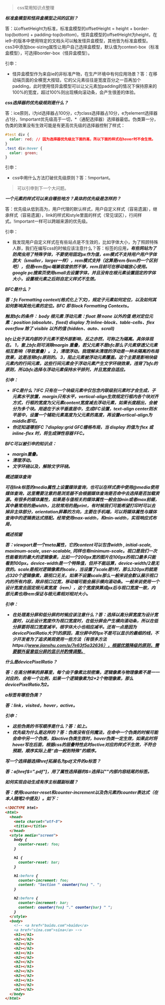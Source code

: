 > css常用知识点整理

***标准盒模型和怪异盒模型之间的区别？***

答：以offsetHeight为标准，标准盒模型的offsetHeight = height + border-top(bottom) + padding-top(bottom)，怪异盒模型的offsetHeight为height，在ie9-的版本中使用特定的文档头可以触发怪异盒模型，其他皆为标准盒模型。css3中添加box-sizing属性让用户自己选择盒模型，默认值为context-box（标准盒模型），可选择border-box（怪异盒模型）。

引申：

- 怪异盒模型作为来自ie的非标准产物，在生产环境中有何应用场景？答：在移动端页面的全横宽大按钮，它的父元素往往是宽度百分之一百再加个padding，此时使用怪异盒模型可以让父元素加padding的情况下保持原来的100%的宽度，超过100%则出现横向滚动条，会产生很差的体验。

***css选择器的优先级规则是什么？***

答：ice原则，i为id选择器占100分，c为class选择器占10分，e为element选择器占1分，!important优先级高于一切，*（通配选择器）选择器最低。伪类算一分，伪类的效果没有生效可能是有更高优先级的选择器控制了样式：

```css
#test div {
  color: red; // 因为选择器优先级比下面的高，所以下面的样式在hover时不会生效。
}
.test div:hover {
  color: green;
}
```

引申：

- css中用什么方法打破优先级原则？答：!important。

> 可以引申到下一个大问题。

***一个元素的样式可以来自哪些地方？具体的优先级是怎样的？***

答：优先级从低到高为，用户代理的默认样式，用户自定义样式（容易遗漏），继承样式（容易遗漏），link的样式和style里面的样式（常见误区），行间样式。!important一样可以跨越来源的优先级。

引申：

- 我发现用户自定义样式在有些站点是不生效的，比如字体大小，为了照顾特殊人群，我们在编写css的时候应该注意什么？答：标签的应用<em><strong>，有些网站为了防爬虫用了特殊字体，不要使用固定px作为值，em模式不支持用户用户字体放大（smaller，larger一样），rem模式支持（这算是rem与em的一个区别吧），但是rem在pc端兼容度依然不够，rem目前可在移动端放心使用。google pc搜索页使用small去设置字体，并且没有在根元素设置固定的字体大小，设置根元素之后则自定义样式不生效。

***BFC是什么？***

答：fc Formatting context(格式化上下文)，规定子元素如何定位，以及如何其如何影响其他元素的定位。BFC 即 Block Formatting Contexts。

触发bfc的条件：
body 根元素
浮动元素：float 除 none 以外的值
绝对定位元素：position (absolute、fixed)
display 为 inline-block、table-cells、flex
overflow 除了 visible 以外的值 (hidden、auto、scroll)

bfc让处于其内部的子元素不受外部影响，反之亦然，可称之为隔离。具体体现在。
1，套上bfc则可消除margin 重叠，若父元素不是bfc那么子元素穿透父元素相互影响（导致重叠）。
2，清理浮动。我理解未清理的浮动是一种未隔离的布局效果，这是违背bfc原则的。
3，阻止元素被浮动元素覆盖。这个主要是影响块级元素内的行间元素，这些行间元素会于浮动元素产生文字环绕效果，违背了bfc的原则，所以bfc选择与浮动元素保持水平排列，并且宽度自适应。

引申：

- IFC是什么？IFC 只有在一个块级元素中仅包含内联级别元素时才会生成，子元素水平放置，margin只有水平，vertical-align生效规定行框内各个块对齐方式，行框的宽度为父元素content宽度减去浮动元素，如果长度超出，会被分为多个块。用途在于水平垂直居中，生成IFC设置，text-align center则水平居中，设置一个辅助元素高度为父元素的高度，再设置vertical-align为middle即可。
- 你还知道哪些FC？display:grid  GFC栅格布局，当 display 的值为 flex 或 inline-flex 时，将生成弹性容器 FFC。

BFC可以被引申的知识点：

- margin重叠。
- 清理浮动。
- 文字环绕以及，解除文字环绕。

***概述媒体查询***

可在link标签的media属性上设置媒体查询，也可以在样式表中使用@media使用媒体查询，这里需要注意的是浏览器不会根据媒体查询是否命中去选择是否加载资源。有很多的媒体属性，如果是与值相关的媒体属性一般会加min或者max前缀，其中最常用的是width，比较常用的是print，有时候我们可能希望打印时可以去掉非主体部分，orientation屏幕的方向，主要在手机端，可以将媒体属性与媒体查询中的逻辑表达式搭配。经常使用max-width，和min-width，实现响应式布局，

***概述视窗***

答：viewport是一个meta属性，它的content可以包含width , initial-scale, maximum-scale, user-scalable, 同样也有minimum-scale。视口是我们一次性能看到的最大的逻辑像素，比如一个200px宽的图片在100px的视口最多只能看到100px。device-width是一个特殊值，但并不能运算，device-width/2是无效的。scale是相对逻辑像素的scale，当设置了scale是1时，那么320px的就是占320个逻辑像素，跟视口无关。如果不设置scale那么一般来说会默认展示视口内的所有内容，除非**视口过宽，移动端可能会展示横向滚动条**。一般来说使用一个设计宽度去固定根元素宽度（rem），这个宽度换算成px后与视口宽度一致，内部元素也用rem保证与根元素相对相对大小。

引申：

- 在处理高分屏和低分屏的时候应该注意什么？答：选择以高分屏宽度为设计宽度时，以此设计宽度作为视口宽度时，在低分屏会产生横向滚动条，所以在低分屏要将视口宽度减半，根字体大小也相应减半。还有一点是因为devicePixelRatio大于1的原因，高分屏中的1px不是可以显示的最细的线，不少开发者为了追求美观使用一些方法（有很多方法https://www.jianshu.com/p/7e63f5a32636），根据优雅降级的原则，需要额外留意低分屏的显示并酌情调整。

***什么是devicePixelRatio？***

答：在高分辨率的屏幕里，每个由于像素比较密集，逻辑像素与物理像素不是一一对应的，会有一个比例，如果一个逻辑像素为2*2个物理像素，那么devicePixelRatio为2。

***a标签有哪些伪类？***

答：link，visited，hover，active。

引申：

- 这些伪类的书写顺序是什么？答：如上。
- 优先级为什么是这样的？答：伪类没有任何魔法，在命中一个伪类的时候可能会命中另一个伪类，如active伪类生效时，hover伪类一定生效，如果此时将hover写在后面，根据css的层叠特性此时active对应的样式不生效，不符合预期，顺序实际上是“由一般到特殊”的顺序。

***写一个选择器选择href拓展名为pdf文件的a标签？***

答：a[href$=".pdf"]，用了属性选择器的$=选择以""内部内容结尾的标签。

***如何实现自动生成有序主标题副标题？***

答：使用counter-reset和counter-increment以及伪元素的counter表达式（在本人随笔2中提及）。如下：

```html
<!DOCTYPE html>
<html>
  <head>
    <meta charset="utf-8">
    <title></title>
  </head>
  <style media="screen">
    body {
      counter-reset: foo;
    }

    h1 {
      counter-reset: bar;
    }

    h1:before {
      counter-increment: foo;
      content: "Section " counter(foo) ". ";
    }

    h2:before {
      counter-increment: bar;
      content: counter(foo) "." counter(bar) " ";
    }
  </style>
  <body>
    <!-- <a href="baidu.com">baidu</a>
    <a href="sina.com">sina</a> -->
    <h1></h1>
    <h2></h2>
    <h2></h2>
    <h2></h2>
    <h1></h1>
    <h2></h2>
    <h2></h2>
    <h1></h1>
    <h2></h2>
    <h2></h2>
    <h1></h1>
    <h2></h2>
    <h2></h2>
  </body>
</html>
```

